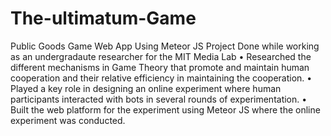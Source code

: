 # The-ultimatum-Game
Public Goods Game Web App Using Meteor JS
Project Done while working as an undergradaute researcher for the MIT Media Lab
•	Researched the different mechanisms in Game Theory that promote and maintain human cooperation and their relative efficiency in maintaining the cooperation.
•	Played a key role in designing an online experiment where human participants interacted with bots in several rounds of experimentation.
•	Built the web platform for the experiment using Meteor JS where the online experiment was conducted.

